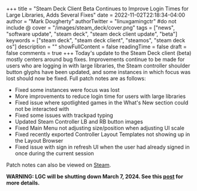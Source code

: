 +++
title = "Steam Deck Client Beta Continues to Improve Login Times for Large Libraries, Adds Several Fixes"
date = 2022-11-02T22:18:34-04:00
author = "Mark Dougherty"
authorTwitter = "linuxgamingctr" #do not include @
cover = "/images/steam_deck/cover.png"
tags = ["news", "software update", "steam deck", "steam deck client update", "beta"]
keywords = ["steam deck", "steam deck client", "steamos", "steam deck os"]
description = ""
showFullContent = false
readingTime = false
draft = false
comments = true
+++
Today's update to the Steam Deck client (beta) mostly centers around bug fixes. Improvements continue to be made for users who are logging in with large libraries, the Steam controller shoulder button glyphs have been updated, and some instances in which focus was lost should now be fixed. Full patch notes are as follows:
- Fixed some instances were focus was lost
- More improvements to reduce login time for users with large libraries
- Fixed issue where spotlighted games in the What's New section could not be interacted with
- Fixed some issues with trackpad typing
- Updated Steam Controller LB and RB button images
- Fixed Main Menu not adjusting size/position when adjusting UI scale
- Fixed recently exported Controller Layout Templates not showing up in the Layout Browser
- Fixed issue with sign in refresh UI when the user had already signed in once during the current session

Patch notes can also be viewed on [Steam](https://store.steampowered.com/news/app/1675200/view/3425577645359615159).

**WARNING: LGC will be shutting down March 7, 2024. See this [post](https://linuxgamingcentral.com/posts/the-end-of-lgc/) for more details.**
